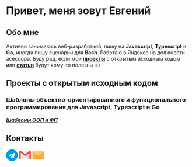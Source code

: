 # Привет, меня зовут Евгений

## Обо мне

Активно занимаюсь веб-разработкой, пишу на **Javascript**, **Typescript** и **Go**, иногда пишу сценарии для **Bash**. Работаю в Яндексе на должности асессора. Буду рад, если мои **[проекты](https://github.com/evgenylyozin#%D0%BF%D1%80%D0%BE%D0%B5%D0%BA%D1%82%D1%8B-%D1%81-%D0%BE%D1%82%D0%BA%D1%80%D1%8B%D1%82%D1%8B%D0%BC-%D0%B8%D1%81%D1%85%D0%BE%D0%B4%D0%BD%D1%8B%D0%BC-%D0%BA%D0%BE%D0%B4%D0%BE%D0%BC)** с открытым исходным кодом или **[статьи](https://habr.com/ru/users/evgenylyozin/posts/)** будут кому-то полезны =)

## Проекты с открытым исходным кодом

### Шаблоны объектно-ориентированного и функционального программирования для Javascript, Typescript и Go

***[Шаблоны ООП и ФП](https://github.com/evgenylyozin/patterns)***

## Контакты

[![телеграм](./icons/telegram.png)](https://t.me/evgenylyozin)
[![gmail](./icons/gmail.png)](mailto:evgenylyozindev@gmail.com)
[![yandex mail](./icons/email.png)](mailto:evgenylyozindev@yandex.ru)
